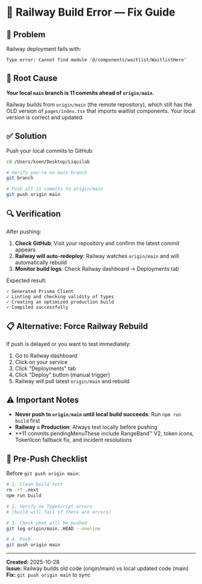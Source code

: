 # 🚂 Railway Build Error — Fix Guide

## 🔴 Problem

Railway deployment fails with:
```
Type error: Cannot find module '@/components/waitlist/WaitlistHero'
```

## 🎯 Root Cause

**Your local `main` branch is 11 commits ahead of `origin/main`.**

Railway builds from `origin/main` (the remote repository), which still has the OLD version of `pages/index.tsx` that imports waitlist components. Your local version is correct and updated.

## ✅ Solution

Push your local commits to GitHub:

```bash
cd /Users/koen/Desktop/Liquilab

# Verify you're on main branch
git branch

# Push all 11 commits to origin/main
git push origin main
```

## 🔍 Verification

After pushing:

1. **Check GitHub**: Visit your repository and confirm the latest commit appears
2. **Railway will auto-redeploy**: Railway watches `origin/main` and will automatically rebuild
3. **Monitor build logs**: Check Railway dashboard → Deployments tab

Expected result:
```
✓ Generated Prisma Client
✓ Linting and checking validity of types
✓ Creating an optimized production build
✓ Compiled successfully
```

## 📋 Alternative: Force Railway Rebuild

If push is delayed or you want to test immediately:

1. Go to Railway dashboard
2. Click on your service
3. Click "Deployments" tab
4. Click "Deploy" button (manual trigger)
5. Railway will pull latest `origin/main` and rebuild

## ⚠️ Important Notes

- **Never push to `origin/main` until local build succeeds**: Run `npm run build` first
- **Railway = Production**: Always test locally before pushing
- **11 commits pendingMenuThese include RangeBand™ V2, token icons, TokenIcon fallback fix, and incident resolutions

## 🧪 Pre-Push Checklist

Before `git push origin main`:

```bash
# 1. Clean build test
rm -rf .next
npm run build

# 2. Verify no TypeScript errors
# (build will fail if there are errors)

# 3. Check what will be pushed
git log origin/main..HEAD --oneline

# 4. Push
git push origin main
```

---

**Created:** 2025-10-28  
**Issue:** Railway builds old code (origin/main) vs local updated code (main)  
**Fix:** `git push origin main` to sync







